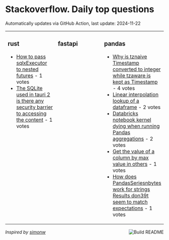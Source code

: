 # Stackoverflow. Daily top questions 

Automatically updates via GitHub Action, last update: <!-- date starts -->2024-11-22<!-- date ends -->


<table><tr><td valign="top" width="33%">

### rust
<!-- rust starts -->
* [How to pass sqlxExecutor to nested futures](https://stackoverflow.com/questions/79210734/how-to-pass-sqlxexecutor-to-nested-futures) - 1 votes
* [The SQLite used in tauri 2 is there any security barrier to accessing the content](https://stackoverflow.com/questions/79213484/the-sqlite-used-in-tauri-2-is-there-any-security-barrier-to-accessing-the-conten) - 1 votes
<!-- rust ends -->
</td><td valign="top" width="34%">


### fastapi
<!-- fastapi starts -->

<!-- fastapi ends -->
</td><td valign="top" width="34%">


### pandas
<!-- pandas starts -->
* [Why is tznaive Timestamp converted to integer while tzaware is kept as Timestamp](https://stackoverflow.com/questions/79212904/why-is-tz-naive-timestamp-converted-to-integer-while-tz-aware-is-kept-as-timesta) - 4 votes
* [Linear interpolation lookup of a dataframe](https://stackoverflow.com/questions/79216200/linear-interpolation-lookup-of-a-dataframe) - 2 votes
* [Databricks notebook kernel dying when running Pandas aggregations](https://stackoverflow.com/questions/79210902/databricks-notebook-kernel-dying-when-running-pandas-aggregations) - 2 votes
* [Get the value of a column by max value in others](https://stackoverflow.com/questions/79212508/get-the-value-of-a-column-by-max-value-in-others) - 1 votes
* [How does PandasSeriesnbytes work for strings Results don39t seem to match expectations](https://stackoverflow.com/questions/79212165/how-does-pandas-series-nbytes-work-for-strings-results-dont-seem-to-match-expe) - 1 votes
<!-- pandas ends -->
</td></tr></table>

<a href="https://github.com/hp0404/hp0404/actions"><img src="https://github.com/hp0404/hp0404/workflows/Build%20README/badge.svg" align="right" alt="Build README"></a> <p>*Inspired by  [simonw](https://github.com/simonw/simonw)*</p>

